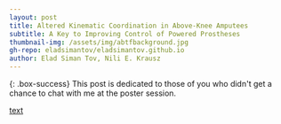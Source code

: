 ```yaml
---
layout: post
title: Altered Kinematic Coordination in Above-Knee Amputees
subtitle: A Key to Improving Control of Powered Prostheses
thumbnail-img: /assets/img/abtfbackground.jpg
gh-repo: eladsimantov/eladsimantov.github.io
author: Elad Siman Tov, Nili E. Krausz
---
```


{: .box-success}
This post is dedicated to those of you who didn't get a chance to chat with me at the poster session.

[text](../assets/img/Elad_Poster_Altered_Kinematics_Final.pdf)

